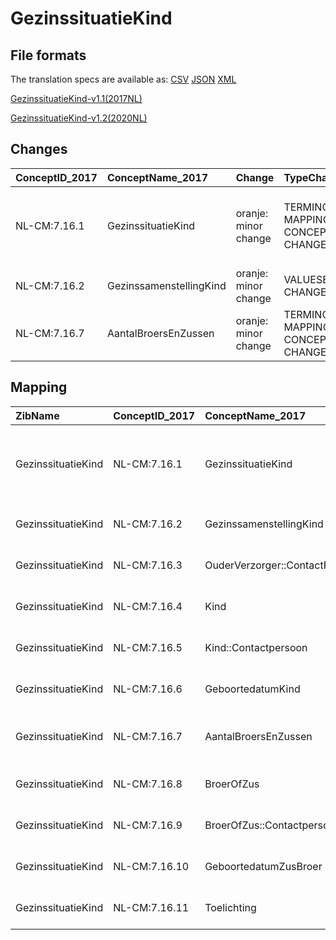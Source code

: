 # GezinssituatieKind
## File formats

The translation specs are available as: 
[CSV](../csv/GezinssituatieKind.csv) [JSON](../json/GezinssituatieKind.json) [XML](../xml/GezinssituatieKind.xml)



[GezinssituatieKind-v1.1(2017NL)](https://zibs.nl/wiki/GezinssituatieKind-v1.1(2017NL))

[GezinssituatieKind-v1.2(2020NL)](https://zibs.nl/wiki/GezinssituatieKind-v1.2(2020NL))









## Changes

| ConceptID_2017   | ConceptName_2017        | Change               | TypeChange                         | Impact_heen   | TRANSLATIE_spec_heen                                                                                        | Impact_terug   | TRANSLATIE_spec_terug                                                                                        | Omschrijving                              |
|:-----------------|:------------------------|:---------------------|:-----------------------------------|:--------------|:------------------------------------------------------------------------------------------------------------|:---------------|:-------------------------------------------------------------------------------------------------------------|:------------------------------------------|
| NL-CM:7.16.1     | GezinssituatieKind      | oranje: minor change | TERMINOLOGY MAPPING CONCEPT CHANGE | Medium        | SCT DefinitionCode [blank] -> [55801000146105 Finding of family details and household composition of child] | Medium         | SCT DefinitionCode  [55801000146105 Finding of family details and household composition of child] -> [blank] | SNOMED CT DefintionCode concept aangepast |
| NL-CM:7.16.2     | GezinssamenstellingKind | oranje: minor change | VALUESET CHANGES                   | Low           | valuesets 2017 -> valueset 2020 regel                                                                       | Medium         | valuesets 2017 <- valueset 2020 regel                                                                        | Codelijst aangepast                       |
| NL-CM:7.16.7     | AantalBroersEnZussen    | oranje: minor change | TERMINOLOGY MAPPING CONCEPT CHANGE | Medium        | SCT DefinitionCode [blank] -> [224095004 Number of siblings]                                                | Medium         | SCT DefinitionCode  [224095004 Number of siblings] -> [blank]                                                | SNOMED CT DefintionCode concept aangepast |

## Mapping

| ZibName            | ConceptID_2017   | ConceptName_2017               | Codelists_2017                   | Change                  | ConceptID_2020   | ConceptName_2020               | Codelists_2020                   | Bits    | Omschrijving                              | TypeChange                         | Impact_heen   | TRANSLATIE_spec_heen                                                                                        | Impact_terug   | TRANSLATIE_spec_terug                                                                                        |
|:-------------------|:-----------------|:-------------------------------|:---------------------------------|:------------------------|:-----------------|:-------------------------------|:---------------------------------|:--------|:------------------------------------------|:-----------------------------------|:--------------|:------------------------------------------------------------------------------------------------------------|:---------------|:-------------------------------------------------------------------------------------------------------------|
| GezinssituatieKind | NL-CM:7.16.1     | GezinssituatieKind             |                                  | oranje: minor change    | NL-CM:7.16.1     | GezinssituatieKind             |                                  | ZIB-697 | SNOMED CT DefintionCode concept aangepast | TERMINOLOGY MAPPING CONCEPT CHANGE | Medium        | SCT DefinitionCode [blank] -> [55801000146105 Finding of family details and household composition of child] | Medium         | SCT DefinitionCode  [55801000146105 Finding of family details and household composition of child] -> [blank] |
| GezinssituatieKind | NL-CM:7.16.2     | GezinssamenstellingKind        | GezinssamenstellingKindCodelijst | oranje: minor change    | NL-CM:7.16.2     | GezinssamenstellingKind        | GezinssamenstellingKindCodelijst | ZIB-697 | Codelijst aangepast                       | VALUESET CHANGES                   | Low           | valuesets 2017 -> valueset 2020 regel                                                                       | Medium         | valuesets 2017 <- valueset 2020 regel                                                                        |
| GezinssituatieKind | NL-CM:7.16.3     | OuderVerzorger::ContactPersoon |                                  | groen: geen wijzigingen | NL-CM:7.16.3     | OuderVerzorger::ContactPersoon |                                  |         |                                           |                                    |               |                                                                                                             |                |                                                                                                              |
| GezinssituatieKind | NL-CM:7.16.4     | Kind                           |                                  | groen: geen wijzigingen | NL-CM:7.16.4     | Kind                           |                                  |         |                                           |                                    |               |                                                                                                             |                |                                                                                                              |
| GezinssituatieKind | NL-CM:7.16.5     | Kind::Contactpersoon           |                                  | groen: geen wijzigingen | NL-CM:7.16.5     | Kind::Contactpersoon           |                                  |         |                                           |                                    |               |                                                                                                             |                |                                                                                                              |
| GezinssituatieKind | NL-CM:7.16.6     | GeboortedatumKind              |                                  | groen: geen wijzigingen | NL-CM:7.16.6     | GeboortedatumKind              |                                  |         |                                           |                                    |               |                                                                                                             |                |                                                                                                              |
| GezinssituatieKind | NL-CM:7.16.7     | AantalBroersEnZussen           |                                  | oranje: minor change    | NL-CM:7.16.7     | AantalBroersEnZussen           |                                  | ZIB-697 | SNOMED CT DefintionCode concept aangepast | TERMINOLOGY MAPPING CONCEPT CHANGE | Medium        | SCT DefinitionCode [blank] -> [224095004 Number of siblings]                                                | Medium         | SCT DefinitionCode  [224095004 Number of siblings] -> [blank]                                                |
| GezinssituatieKind | NL-CM:7.16.8     | BroerOfZus                     |                                  | groen: geen wijzigingen | NL-CM:7.16.8     | BroerOfZus                     |                                  |         |                                           |                                    |               |                                                                                                             |                |                                                                                                              |
| GezinssituatieKind | NL-CM:7.16.9     | BroerOfZus::Contactpersoon     |                                  | groen: geen wijzigingen | NL-CM:7.16.9     | BroerOfZus::Contactpersoon     |                                  |         |                                           |                                    |               |                                                                                                             |                |                                                                                                              |
| GezinssituatieKind | NL-CM:7.16.10    | GeboortedatumZusBroer          |                                  | groen: geen wijzigingen | NL-CM:7.16.10    | GeboortedatumZusBroer          |                                  |         |                                           |                                    |               |                                                                                                             |                |                                                                                                              |
| GezinssituatieKind | NL-CM:7.16.11    | Toelichting                    |                                  | groen: geen wijzigingen | NL-CM:7.16.11    | Toelichting                    |                                  |         |                                           |                                    |               |                                                                                                             |                |                                                                                                              |

